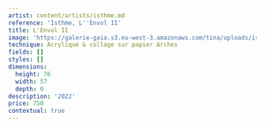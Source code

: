 ```yaml
---
artist: content/artists/isthme.md
reference: 'Isthme, L''Envol II'
title: L'Envol II
image: 'https://galerie-gaia.s3.eu-west-3.amazonaws.com/tina/uploads/isthme/IMG_0305.jpeg'
technique: Acrylique & collage sur papier Arches
fields: []
styles: []
dimensions:
  height: 76
  width: 57
  depth: 0
description: '2022'
price: 750
contextual: true
---
```


